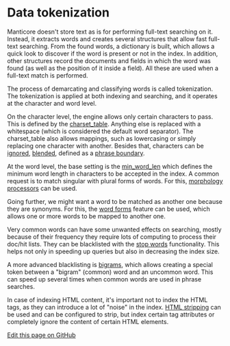 # Data tokenization

Manticore doesn't store text as is for performing full-text searching on it. Instead, it extracts words and creates several structures that allow fast full-text searching. From the found words, a dictionary is built, which allows a quick look to discover if the word is present or not in the index. In addition, other structures record the documents and fields in which the word was found (as well as the position of it inside a field). All these are used when a full-text match is performed.

The process of demarcating and classifying words is called tokenization. The tokenization is applied at both indexing and searching, and it operates at the character and word level.

On the character level, the engine allows only certain characters to pass. This is defined by the [charset_table](../../Creating_a_table/NLP_and_tokenization/Low-level_tokenization.md#charset_table). Anything else is replaced with a whitespace (which is considered the default word separator). The charset_table also allows mappings, such as lowercasing or simply replacing one character with another. Besides that, characters can be [ignored](../../Creating_a_table/NLP_and_tokenization/Low-level_tokenization.md#ignore_chars), [blended](../../Creating_a_table/NLP_and_tokenization/Low-level_tokenization.md#blend_chars), defined as a [phrase boundary](../../Creating_a_table/NLP_and_tokenization/Low-level_tokenization.md#phrase_boundary). 

At the word level, the base setting is the [min_word_len](../../Creating_a_table/NLP_and_tokenization/Low-level_tokenization.md#min_word_len) which defines the minimum word length in characters to be accepted in the index. A common request is to match singular with plural forms of words. For this, [morphology processors](../../Creating_a_table/NLP_and_tokenization/Morphology.md#morphology) can be used. 

Going further, we might want a word to be matched as another one because they are synonyms. For this, the [word forms](../../Creating_a_table/NLP_and_tokenization/Wordforms.md) feature can be used, which allows one or more words to be mapped to another one.

Very common words can have some unwanted effects on searching, mostly because of their frequency they require lots of computing to process their doc/hit lists. They can be blacklisted with the [stop words](../../Creating_a_table/NLP_and_tokenization/Ignoring_stop-words.md#stopwords) functionality. This helps not only in speeding up queries but also in decreasing the index size.

A more advanced blacklisting is [bigrams](../../Creating_a_table/NLP_and_tokenization/Low-level_tokenization.md#bigram_index), which allows creating a special token between a "bigram" (common) word and an uncommon word. This can speed up several times when common words are used in phrase searches.

In case of indexing HTML content, it's important not to index the HTML tags, as they can introduce a lot of "noise" in the index. [HTML stripping](../../Creating_a_table/NLP_and_tokenization/Advanced_HTML_tokenization.md#Stripping-HTML-tags) can be used and can be configured to strip, but index certain tag attributes or completely ignore the content of certain HTML elements.

[Edit this page on GitHub](https://github.com/manticoresoftware/manticoresearch/tree/master/manual/Creating_a_table/NLP_and_tokenization/Data_tokenization.md)

<!-- proofread -->
